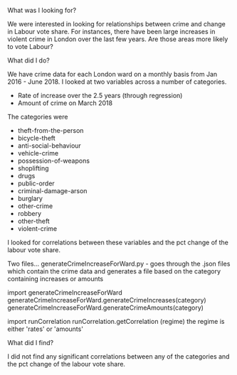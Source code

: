 What was I looking for?

We were interested in looking for relationships between crime and
change in Labour vote share. For instances, there have been large
increases in violent crime in London over the last few years. Are
those areas more likely to vote Labour?

What did I do?

We have crime data for each London ward on a monthly basis from Jan
2016 - June 2018. I looked at two variables across a number of categories.

* Rate of increase over the 2.5 years (through regression)
* Amount of crime on March 2018

The categories were
* theft-from-the-person
* bicycle-theft
* anti-social-behaviour
* vehicle-crime
* possession-of-weapons
* shoplifting
* drugs
* public-order
* criminal-damage-arson
* burglary
* other-crime
* robbery
* other-theft
* violent-crime

I looked for correlations between these variables and the pct change
of the labour vote share.

Two files...
generateCrimeIncreaseForWard.py - goes through the .json files which contain the crime data and generates a file based on the category containing increases or amounts

import generateCrimeIncreaseForWard
generateCrimeIncreaseForWard.generateCrimeIncreases(category)
generateCrimeIncreaseForWard.generateCrimeAmounts(category)

import runCorrelation
runCorrelation.getCorrelation (regime)
the regime is either 'rates' or 'amounts'

What did I find?

I did not find any significant correlations between any of the
categories and the pct change of the labour vote share. 